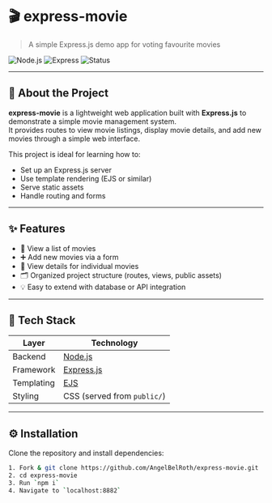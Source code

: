 # 🎬 express-movie  
> A simple Express.js demo app for voting favourite movies

![Node.js](https://img.shields.io/badge/Node.js-43853D?style=for-the-badge&logo=node.js&logoColor=white)
![Express](https://img.shields.io/badge/Express.js-404D59?style=for-the-badge)
![Status](https://img.shields.io/badge/Status-Active-success?style=for-the-badge)

---

## 📖 About the Project  

**express-movie** is a lightweight web application built with **Express.js** to demonstrate a simple movie management system.  
It provides routes to view movie listings, display movie details, and add new movies through a simple web interface.  

This project is ideal for learning how to:
- Set up an Express.js server  
- Use template rendering (EJS or similar)  
- Serve static assets  
- Handle routing and forms  

---

## ✨ Features  

- 🎥 View a list of movies  
- ➕ Add new movies via a form  
- 🧭 View details for individual movies  
- 🗂 Organized project structure (routes, views, public assets)  
- 💡 Easy to extend with database or API integration  

---

## 🧰 Tech Stack  

| Layer | Technology |
|-------|-------------|
| Backend | [Node.js](https://nodejs.org/) |
| Framework | [Express.js](https://expressjs.com/) |
| Templating | [EJS](https://ejs.co/) |
| Styling | CSS (served from `public/`) |

---

## ⚙️ Installation  

Clone the repository and install dependencies:

```bash
1. Fork & git clone https://github.com/AngelBelRoth/express-movie.git
2. cd express-movie
3. Run `npm i`
4. Navigate to `localhost:8882`


